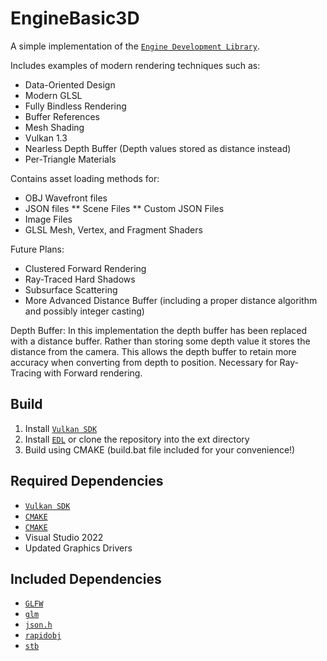 # EngineBasic3D
A simple implementation of the <a href="https://github.com/Malience/EngineDevelopmentLibrary" target="_blank">`Engine Development Library`</a>.

Includes examples of modern rendering techniques such as:
* Data-Oriented Design
* Modern GLSL
* Fully Bindless Rendering
* Buffer References
* Mesh Shading
* Vulkan 1.3
* Nearless Depth Buffer (Depth values stored as distance instead)
* Per-Triangle Materials

Contains asset loading methods for:
* OBJ Wavefront files
* JSON files
** Scene Files
** Custom JSON Files
* Image Files
* GLSL Mesh, Vertex, and Fragment Shaders

Future Plans:
* Clustered Forward Rendering
* Ray-Traced Hard Shadows
* Subsurface Scattering
* More Advanced Distance Buffer (including a proper distance algorithm and possibly integer casting)

Depth Buffer:
In this implementation the depth buffer has been replaced with a distance buffer. Rather than storing some depth value it stores the distance from the camera. This allows the depth buffer to retain more accuracy when converting from depth to position. Necessary for Ray-Tracing with Forward rendering.

## Build
1. Install <a href="https://vulkan.lunarg.com/" target="_blank">`Vulkan SDK`</a>
2. Install <a href="https://github.com/Malience/EngineDevelopmentLibrary" target="_blank">`EDL`</a> or clone the repository into the ext directory
3. Build using CMAKE (build.bat file included for your convenience!)

## Required Dependencies
* <a href="https://vulkan.lunarg.com/" target="_blank">`Vulkan SDK`</a>
* <a href="https://cmake.org/download/" target="_blank">`CMAKE`</a>
* <a href="https://cmake.org/download/" target="_blank">`CMAKE`</a>
* Visual Studio 2022
* Updated Graphics Drivers

## Included Dependencies

* <a href="https://github.com/glfw/glfw" target="_blank">`GLFW`</a>
* <a href="https://github.com/g-truc/glm" target="_blank">`glm`</a>
* <a href="https://github.com/sheredom/json.h" target="_blank">`json.h`</a>
* <a href="https://github.com/guybrush77/rapidobj" target="_blank">`rapidobj`</a>
* <a href="https://github.com/nothings/stb" target="_blank">`stb`</a>